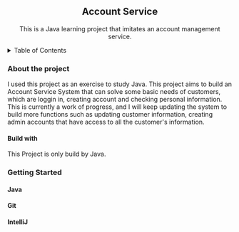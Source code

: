 <h2 align="center">Account Service</h2>
  <p align="center">
This is a Java learning project that imitates an account management service.

  <!-- TABLE OF CONTENTS -->
<details>
  <summary>Table of Contents</summary>
  <ol>
    <li>
      <a href="#about-the-project">About The Project</a>
      <ul>
        <li><a href="#built-with">Built With</a></li>
      </ul>
    </li>
    <li>
      <a href="#getting-started">Getting Started</a>
      <ul>
        <li><a href="#prerequisites">Prerequisites</a></li>
        <li><a href="#installation">Installation</a></li>
      </ul>
    </li>
    <li><a href="#usage">Usage</a></li>
    <li><a href="#roadmap">Roadmap</a></li>
    <li><a href="#contributing">Contributing</a></li>
    <li><a href="#license">License</a></li>
    <li><a href="#contact">Contact</a></li>
    <li><a href="#acknowledgments">Acknowledgments</a></li>
  </ol>
</details>
<!-- ABOUT THE PROJECT -->
<h3 align="left">About the project </h3>
I used this project as an exercise to study Java. This project aims to build an Account Service System that can solve some basic needs of customers, which are loggin in, creating account and checking personal information. This is currently a work of progress, and I will keep updating the system to build more functions such as updating customer information, creating admin accounts that have access to all the customer's information.
<h4 align="left">Build with</h4>
This Project is only build by Java. 
<h3 align="left">Getting Started </h3>
<h4 align="left">Java</h4> 
<h4 align="left">Git</h4> 
<h4 align="left">IntelliJ</h4> 


